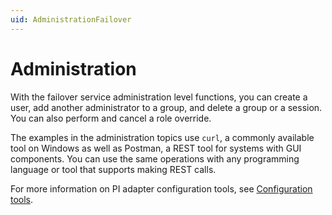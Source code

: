 ```yaml
---
uid: AdministrationFailover
---
```


# Administration

With the failover service administration level functions, you can create a user, add another administrator to a group, and delete a group or a session. You can also perform and cancel a role override. 

The examples in the administration topics use `curl`, a commonly available tool on Windows as well as Postman, a REST tool for systems with GUI components. You can use the same operations with any programming language or tool that supports making REST calls.

For more information on PI adapter configuration tools, see [Configuration tools](xref:ConfigurationTools).
